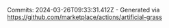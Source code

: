 Commits: 2024-03-26T09:33:31.412Z - Generated via https://github.com/marketplace/actions/artificial-grass
<br>
